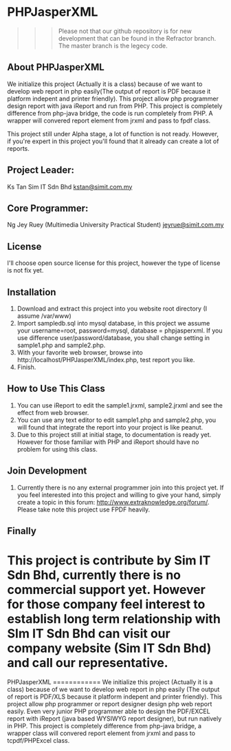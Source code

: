 PHPJasperXML
============

>>> Please not that our github repository is for new development that can be found in the Refractor branch. The master branch is the legecy code.



About PHPJasperXML
------------------
We initialize this project (Actually it is a class) because of we want to develop web report in php easily(The output of report is PDF because it platform indepent and printer friendly). This project allow php programmer design report with java iReport and run from PHP. This project is completely difference from php-java bridge, the code is run completely from PHP. A wrapper will convered report element from jrxml and pass to fpdf class.

This project still under Alpha stage, a lot of function is not ready. However, if you're expert in this project you'll found that it already can create a lot of reports.

Project Leader:
------------------
Ks Tan
Sim IT Sdn Bhd
kstan@simit.com.my

Core Programmer:
------------------
Ng Jey Ruey (Multimedia University Practical Student)
jeyrue@simit.com.my

License
------------------
I'll choose open source license for this project, however the type of license is not fix yet.


Installation
------------------
1. Download and extract this project into you website root directory (I assume /var/www)
2. Import sampledb.sql into mysql database, in this project we assume your username=root, password=mysql, database = phpjasperxml. If you use difference user/password/database, you shall change setting in sample1.php and sample2.php.
3. With your favorite web browser, browse into http://localhost/PHPJasperXML/index.php, test report you like.
4. Finish.


How to Use This Class
------------------
1. You can use iReport to edit the sample1.jrxml, sample2.jrxml and see the effect from web browser.
2. You can use any text editor to edit sample1.php and sample2.php, you will found that integrate the report into your project is like peanut.
3. Due to this project still at initial stage, to documentation is ready yet. However for those familiar with PHP and iReport should have no problem for using this class.

Join Development
------------------
1. Currently there is no any external programmer join into this project yet. If you feel interested into this project and willing to give your hand, simply create a topic in this forum: http://www.extraknowledge.org/forum/. Please take note this project use FPDF heavily.



Finally
------------------
This project is contribute by Sim IT Sdn Bhd, currently there is no commercial support yet. However for those company feel interest to establish long term relationship with SIm IT Sdn Bhd can visit our company website (Sim IT Sdn Bhd) and call our representative.
=======
PHPJasperXML ============ 
We initialize this project (Actually it is a
class) because of we want to develop web report in php easily (The
output of report is PDF/XLS because it platform indepent and printer
friendly). This project allow php programmer or report designer design
php web report easily. Even very junior PHP programmer able to design
the PDF/EXCEL report with iReport (java based WYSIWYG report designer),
but run natively in PHP. This project is completely difference from
php-java bridge, a wrapper class will convered report element from jrxml
and pass to tcpdf/PHPExcel class.

